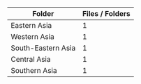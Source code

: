 | Folder             |   Files / Folders |
|--------------------|-------------------|
| Eastern Asia       |                 1 |
| Western Asia       |                 1 |
| South-Eastern Asia |                 1 |
| Central Asia       |                 1 |
| Southern Asia      |                 1 |